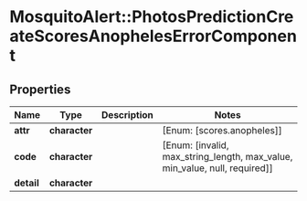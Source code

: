 # MosquitoAlert::PhotosPredictionCreateScoresAnophelesErrorComponent


## Properties
Name | Type | Description | Notes
------------ | ------------- | ------------- | -------------
**attr** | **character** |  | [Enum: [scores.anopheles]] 
**code** | **character** |  | [Enum: [invalid, max_string_length, max_value, min_value, null, required]] 
**detail** | **character** |  | 



